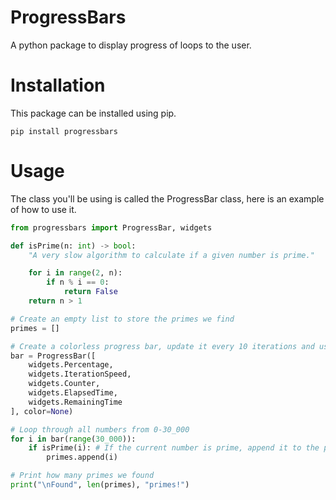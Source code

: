 # ProgressBars
A python package to display progress of loops to the user.

# Installation
This package can be installed using pip.
```
pip install progressbars
```

# Usage
The class you'll be using is called the ProgressBar class, here is an example of how to use it.
```python
from progressbars import ProgressBar, widgets

def isPrime(n: int) -> bool:
    "A very slow algorithm to calculate if a given number is prime."

    for i in range(2, n):
        if n % i == 0:
            return False
    return n > 1

# Create an empty list to store the primes we find
primes = []

# Create a colorless progress bar, update it every 10 iterations and use the default widgets
bar = ProgressBar([
    widgets.Percentage,
    widgets.IterationSpeed,
    widgets.Counter,
    widgets.ElapsedTime,
    widgets.RemainingTime
], color=None)

# Loop through all numbers from 0-30_000
for i in bar(range(30_000)):
    if isPrime(i): # If the current number is prime, append it to the primes list
        primes.append(i)

# Print how many primes we found
print("\nFound", len(primes), "primes!")
```
